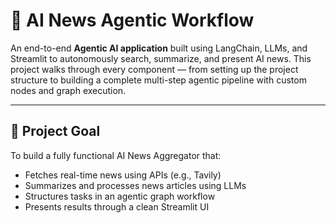 # 📰 AI News Agentic Workflow

An end-to-end **Agentic AI application** built using LangChain, LLMs, and Streamlit to autonomously search, summarize, and present AI news. This project walks through every component — from setting up the project structure to building a complete multi-step agentic pipeline with custom nodes and graph execution.

---

## 🎯 Project Goal

To build a fully functional AI News Aggregator that:
- Fetches real-time news using APIs (e.g., Tavily)
- Summarizes and processes news articles using LLMs
- Structures tasks in an agentic graph workflow
- Presents results through a clean Streamlit UI
